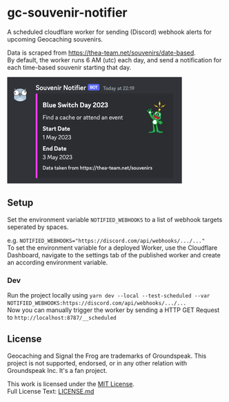 # gc-souvenir-notifier
A scheduled cloudflare worker for sending (Discord) webhook alerts for upcoming Geocaching souvenirs.  
  
Data is scraped from https://thea-team.net/souvenirs/date-based.  
By default, the worker runs 6 AM (utc) each day, and send a notification for each time-based souvenir starting that day.

![screenshot of an example discord message](docs/_assets/screenshot.png)

## Setup
Set the environment variable `NOTIFIED_WEBHOOKS` to a list of webhook targets seperated by spaces.

e.g. `NOTIFIED_WEBHOOKS="https://discord.com/api/webhooks/.../..."`  
To set the environment variable for a deployed Worker, use the Cloudflare Dashboard, navigate to the settings tab of the published worker and create an according environment variable.

### Dev
Run the project locally using `yarn dev --local --test-scheduled --var NOTIFIED_WEBHOOKS:https://discord.com/api/webhooks/.../...`  
Now you can manually trigger the worker by sending a HTTP GET Request to `http://localhost:8787/__scheduled`

## License
Geocaching and Signal the Frog are trademarks of Groundspeak. This project is not supported, endorsed, or in any other relation with Groundspeak Inc. It's a fan project.

This work is licensed under the [MIT License](https://opensource.org/license/mit/).  
Full License Text: [LICENSE.md](./LICENSE.md)
